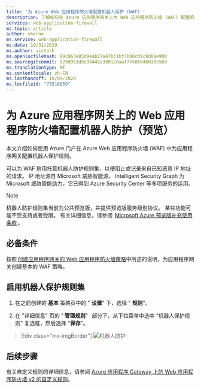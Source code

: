 ```yaml
---
title: '为 Azure Web 应用程序防火墙配置机器人保护 (WAF) '
description: 了解如何在 Azure 应用程序网关上为 Web 应用程序防火墙 (WAF) 配置机器人保护。
services: web-application-firewall
ms.topic: article
author: vhorne
ms.service: web-application-firewall
ms.date: 10/31/2019
ms.author: victorh
ms.openlocfilehash: 89c863e85d9eab27a47bc1bf7b98cd1c8d89e900
ms.sourcegitcommit: 829d951d5c90442a38012daaf77e86046018e5b9
ms.translationtype: MT
ms.contentlocale: zh-CN
ms.lasthandoff: 10/09/2020
ms.locfileid: "73516859"
---
```

# <a name="configure-bot-protection-for-web-application-firewall-on-azure-application-gateway-preview"></a>为 Azure 应用程序网关上的 Web 应用程序防火墙配置机器人防护（预览）

本文介绍如何使用 Azure 门户在 Azure Web 应用程序防火墙 (WAF) 中为应用程序网关配置机器人保护规则。 

可以为 WAF 启用托管机器人防护规则集，以便阻止或记录来自已知恶意 IP 地址的请求。 IP 地址源自 Microsoft 威胁智能源。 Intelligent Security Graph 为 Microsoft 威胁智能助力，它已得到 Azure Security Center 等多项服务的运用。

> [!NOTE]
> 机器人防护规则集当前为公共预览版，并提供预览版服务级别协议。 某些功能可能不受支持或者受限。 有关详细信息，请参阅  [Microsoft Azure 预览版补充使用条款](https://azure.microsoft.com/support/legal/preview-supplemental-terms/) 。

## <a name="prerequisites"></a>必备条件

按照 [创建应用程序网关的 Web 应用程序防火墙策略](create-waf-policy-ag.md)中所述的说明，为应用程序网关创建基本的 WAF 策略。

## <a name="enable-bot-protection-rule-set"></a>启用机器人保护规则集

1. 在之前创建的 **基本** 策略页中的 " **设置**" 下，选择 " **规则**"。  

2. 在 "详细信息" 页的 " **管理规则**"   部分下，从下拉菜单中选中 "机器人保护规则" 复选框，然后选择 "**保存**"。

> [!div class="mx-imgBorder"]
> ![机器人防护](../media/bot-protection/bot-protection.png)

## <a name="next-steps"></a>后续步骤

有关自定义规则的详细信息，请参阅 [Azure 应用程序 Gateway 上的 Web 应用程序防火墙 v2 的自定义规则](custom-waf-rules-overview.md)。